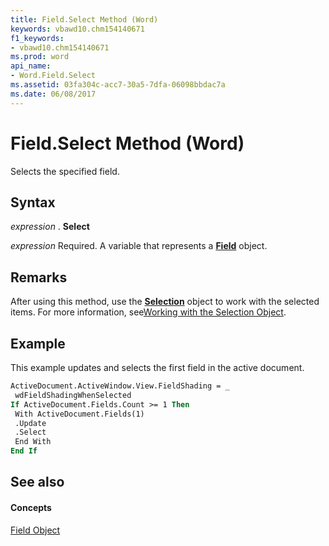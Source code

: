 ```yaml
---
title: Field.Select Method (Word)
keywords: vbawd10.chm154140671
f1_keywords:
- vbawd10.chm154140671
ms.prod: word
api_name:
- Word.Field.Select
ms.assetid: 03fa304c-acc7-30a5-7dfa-06098bbdac7a
ms.date: 06/08/2017
---
```



# Field.Select Method (Word)

Selects the specified field.


## Syntax

 _expression_ . **Select**

 _expression_ Required. A variable that represents a **[Field](Word.Field.md)** object.


## Remarks

After using this method, use the  **[Selection](Word.Selection.md)** object to work with the selected items. For more information, see[Working with the Selection Object](http://msdn.microsoft.com/library/a1ef7e48-5a0f-d278-4b67-7b96f4e24052%28Office.15%29.aspx).


## Example

This example updates and selects the first field in the active document.


```vb
ActiveDocument.ActiveWindow.View.FieldShading = _ 
 wdFieldShadingWhenSelected 
If ActiveDocument.Fields.Count >= 1 Then 
 With ActiveDocument.Fields(1) 
 .Update 
 .Select 
 End With 
End If
```


## See also


#### Concepts


[Field Object](Word.Field.md)

